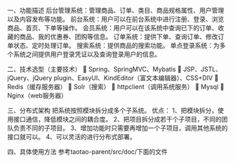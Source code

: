 一、功能描述
  后台管理系统：管理商品、订单、类目、商品规格属性、用户管理以及内容发布等功能。
  前台系统：用户可以在前台系统中进行注册、登录、浏览商品、首页、下单等操作。
  会员系统：用户可以在该系统中查询已下的订单、收藏的商品、我的优惠券、团购等信息。
  订单系统：提供下单、查询订单、修改订单状态、定时处理订单。
  搜索系统：提供商品的搜索功能。
  单点登录系统：为多个系统之间提供用户登录凭证以及查询登录用户的信息。
  
二、技术选型（主要技术）
  	Spring、SpringMVC、Mybatis
  	JSP、JSTL、jQuery、jQuery plugin、EasyUI、KindEditor（富文本编辑器）、CSS+DIV
  	Redis（缓存服务器）
  	Solr（搜索）
  	httpclient（调用系统服务）
  	Mysql
  	Nginx（web服务器）
  
三、分布式架构
  把系统按照模块拆分成多个子系统。
  优点：
  1、把模块拆分，使用接口通信，降低模块之间的耦合度。
  2、把项目拆分成若干个子项目，不同的团队负责不同的子项目。
  3、增加功能时只需要再增加一个子项目，调用其他系统的接口就可以。
  4、可以灵活的进行分布式部署。
  
 四、具体使用方法
  参考taotao-parent/src/doc/下面的文件




